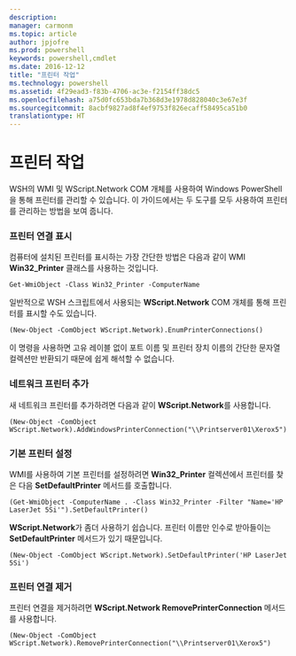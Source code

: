 ```yaml
---
description: 
manager: carmonm
ms.topic: article
author: jpjofre
ms.prod: powershell
keywords: powershell,cmdlet
ms.date: 2016-12-12
title: "프린터 작업"
ms.technology: powershell
ms.assetid: 4f29ead3-f83b-4706-ac3e-f2154ff38dc5
ms.openlocfilehash: a75d0fc653bda7b368d3e1978d828040c3e67e3f
ms.sourcegitcommit: 8acbf9827ad8f4ef9753f826ecaff58495ca51b0
translationtype: HT
---
```

# <a name="working-with-printers"></a>프린터 작업
WSH의 WMI 및 WScript.Network COM 개체를 사용하여 Windows PowerShell을 통해 프린터를 관리할 수 있습니다. 이 가이드에서는 두 도구를 모두 사용하여 프린터를 관리하는 방법을 보여 줍니다.

### <a name="listing-printer-connections"></a>프린터 연결 표시
컴퓨터에 설치된 프린터를 표시하는 가장 간단한 방법은 다음과 같이 WMI **Win32_Printer** 클래스를 사용하는 것입니다.

```
Get-WmiObject -Class Win32_Printer -ComputerName
```

일반적으로 WSH 스크립트에서 사용되는 **WScript.Network** COM 개체를 통해 프린터를 표시할 수도 있습니다.

```
(New-Object -ComObject WScript.Network).EnumPrinterConnections()
```

이 명령을 사용하면 고유 레이블 없이 포트 이름 및 프린터 장치 이름의 간단한 문자열 컬렉션만 반환되기 때문에 쉽게 해석할 수 없습니다.

### <a name="adding-a-network-printer"></a>네트워크 프린터 추가
새 네트워크 프린터를 추가하려면 다음과 같이 **WScript.Network**를 사용합니다.

```
(New-Object -ComObject WScript.Network).AddWindowsPrinterConnection("\\Printserver01\Xerox5")
```

### <a name="setting-a-default-printer"></a>기본 프린터 설정
WMI를 사용하여 기본 프린터를 설정하려면 **Win32_Printer** 컬렉션에서 프린터를 찾은 다음 **SetDefaultPrinter** 메서드를 호출합니다.

```
(Get-WmiObject -ComputerName . -Class Win32_Printer -Filter "Name='HP LaserJet 5Si'").SetDefaultPrinter()
```

**WScript.Network**가 좀더 사용하기 쉽습니다. 프린터 이름만 인수로 받아들이는 **SetDefaultPrinter** 메서드가 있기 때문입니다.

```
(New-Object -ComObject WScript.Network).SetDefaultPrinter('HP LaserJet 5Si')
```

### <a name="removing-a-printer-connection"></a>프린터 연결 제거
프린터 연결을 제거하려면 **WScript.Network RemovePrinterConnection** 메서드를 사용합니다.

```
(New-Object -ComObject WScript.Network).RemovePrinterConnection("\\Printserver01\Xerox5")
```

